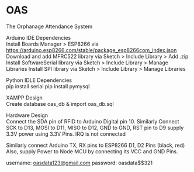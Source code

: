 # OAS
The Orphanage Attendance System

Arduino IDE Dependencies <br>
Install Boards Manager > ESP8266 via https://arduino.esp8266.com/stable/package_esp8266com_index.json
Download and add MFRC522 library via Sketch > Include Library > Add .zip
Install SoftwareSerial library via Sketch > Include Library > Manage Libraries
Install SPI library via Sketch > Include Library > Manage Libraries

Python IDLE Dependencies <br>
pip install serial
pip install pymysql

XAMPP Design <br>
Create database oas_db & import oas_db.sql

Hardware Design <br>
Connect the SDA pin of RFID to Arduino Digital pin 10. 
Similarly Connect 
SCK to D13, 
MOSI to D11, 
MISO to D12, 
GND to GND, 
RST pin to D9 
supply 3.3V power using 3.3V Pins. 
IRQ is not connected

Similarly connect 
Arduino TX, RX pins to ESP8266 D1, D2 Pins (black, red)
Also, supply Power to Node MCU by connecting its VCC and GND Pins.

username: oasdata123@gmail.com
password: oasdata$$321
